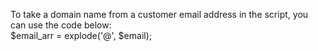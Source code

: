 To take a domain name from a customer email address in the script, you can use the code below:<br/>
$email_arr = explode('@', $email);

